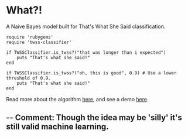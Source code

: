 

# What?!

A Naive Bayes model built for That's What She Said classification.

	require 'rubygems'
	require 'twss-classifier'		
	
	if TWSSClassifier.is_twss?("that was longer than i expected")
		puts "That's what she said!"
	end
	
	if TWSSClassifier.is_twss?("oh, this is good", 0.9) # Use a lower threshold of 0.9.
		puts "That's what she said!"
	end	
	
Read more about the algorithm [here](http://blog.echen.me/2011/05/05/twss-building-a-thats-what-she-said-classifier/), and see a demo [here](http://twss-classifier.heroku.com/).


--
Comment: Though the idea may be 'silly' it's still valid machine learning.
--
